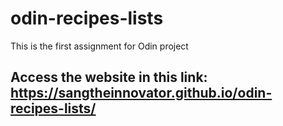 # odin-recipes-lists
This is the first assignment for Odin project
## Access the website in this link: https://sangtheinnovator.github.io/odin-recipes-lists/
